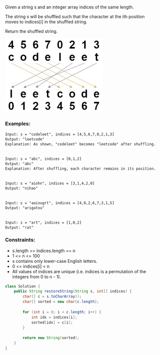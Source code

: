 Given a string s and an integer array indices of the same length.

The string s will be shuffled such that the character at the ith position moves to indices[i] in the shuffled string.

Return the shuffled string.

![](./../../static/1528.jpg)

### Examples:
```
Input: s = "codeleet", indices = [4,5,6,7,0,2,1,3]
Output: "leetcode"
Explanation: As shown, "codeleet" becomes "leetcode" after shuffling.


Input: s = "abc", indices = [0,1,2]
Output: "abc"
Explanation: After shuffling, each character remains in its position.


Input: s = "aiohn", indices = [3,1,4,2,0]
Output: "nihao"


Input: s = "aaiougrt", indices = [4,0,2,6,7,3,1,5]
Output: "arigatou"


Input: s = "art", indices = [1,0,2]
Output: "rat"
```

### Constraints:
- s.length == indices.length == n
- 1 <= n <= 100
- s contains only lower-case English letters.
- 0 <= indices[i] < n
- All values of indices are unique (i.e. indices is a permutation of the integers from 0 to n - 1).


```java
class Solution {
    public String restoreString(String s, int[] indices) {
        char[] c = s.toCharArray();
        char[] sorted = new char[c.length];

        for (int i = 0; i < c.length; i++) {
            int idx = indices[i];
            sorted[idx] = c[i];
        }

        return new String(sorted);
    }
}
```